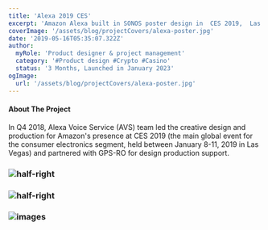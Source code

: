 ```yaml
---
title: 'Alexa 2019 CES'
excerpt: 'Amazon Alexa built in SONOS poster design in  CES 2019,  Las Vegas.'
coverImage: '/assets/blog/projectCovers/alexa-poster.jpg'
date: '2019-05-16T05:35:07.322Z'
author:
  myRole: 'Product designer & project management'
  category: '#Product design #Crypto #Casino'
  status: '3 Months, Launched in January 2023'
ogImage:
  url: '/assets/blog/projectCovers/alexa-poster.jpg'
---
```

#### About The Project

In Q4 2018, Alexa Voice Service (AVS) team led the creative design and production for Amazon's presence at CES 2019 (the main global event for the consumer electronics segment, held between January 8-11, 2019 in Las Vegas) and partnered with GPS-RO for design production support. 

### ![half-right](/assets/alexa2019/alexa-3.jpg "Echo Platform")

### ![half-right](/assets/alexa2019/alexa-2.jpg "Echo Platform")

### ![images](/assets/alexa2019/alexa-1.png "Echo Platform")


